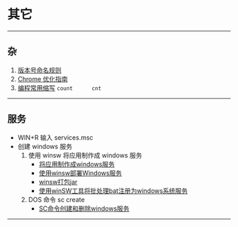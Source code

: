 # 其它

---
## 杂
1. [版本号命名规则](https://mp.weixin.qq.com/s/ZoUG9h1TndW2QpnPyGeIQA)
2. [Chrome 优化指南](https://blog.csdn.net/duanluan/article/details/111271536)
3. [编程常用缩写](https://blog.csdn.net/zhaoguanghui2012/article/details/51144156) `count      cnt`
---
## 服务
- WIN+R 输入 services.msc
- 创建 windows 服务
    1. 使用 winsw 将应用制作成 windows 服务
        - [将应用制作成windows服务](https://www.cnblogs.com/franson-2016/p/11672666.html)
        - [使用winsw部署Windows服务](https://segmentfault.com/a/1190000019520072)
        - [winsw打包jar](https://www.cnblogs.com/xinglongbing521/p/11157742.html)
        - [使用winSW工具将批处理bat注册为windows系统服务](https://blog.csdn.net/qq_31519989/article/details/106787276)
    2. DOS 命令 sc create
        - [SC命令创建和删除windows服务](https://www.cnblogs.com/inuex/p/4299690.html)
---